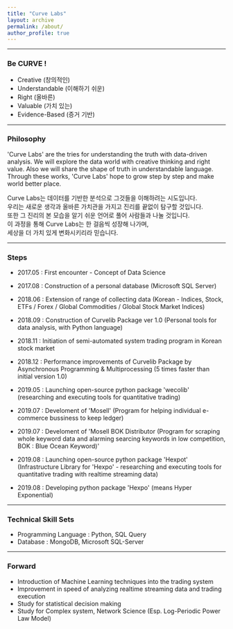 ```yaml
---
title: "Curve Labs"
layout: archive
permalink: /about/
author_profile: true
---
```

  
---  
  
### Be CURVE !  
  
- Creative (창의적인)  
- Understandable (이해하기 쉬운)  
- Right (올바른)  
- Valuable (가치 있는)  
- Evidence-Based (증거 기반)  
  
---  
  
### Philosophy

'Curve Labs' are the tries for understanding the truth with data-driven analysis.
We will explore the data world with creative thinking and right value.
Also we will share the shape of truth in understandable language.
Through these works, 'Curve Labs' hope to grow step by step and make world better place.
 
Curve Labs는 데이터를 기반한 분석으로 그것들을 이해하려는 시도입니다.    
우리는 새로운 생각과 올바른 가치관을 가지고 진리를 끝없이 탐구할 것입니다.  
또한 그 진리의 본 모습을 알기 쉬운 언어로 풀어 사람들과 나눌 것입니다.  
이 과정을 통해 Curve Labs는 한 걸음씩 성장해 나가며,  
세상을 더 가치 있게 변화시키리라 믿습니다.
 
---  
 
### Steps

- 2017.05 : First encounter - Concept of Data Science  
- 2017.08 : Construction of a personal database (Microsoft SQL Server)  
   
   
- 2018.06 : Extension of range of collecting data (Korean - Indices, Stock, ETFs / Forex / Global Commodities / Global Stock Market Indices)  
- 2018.09 : Construction of Curvelib Package ver 1.0 (Personal tools for data analysis, with Python language)  
- 2018.11 : Initiation of semi-automated system trading program in Korean stock market  
- 2018.12 : Performance improvements of Curvelib Package by Asynchronous Programming & Multiprocessing (5 times faster than initial version 1.0)  
  
   
- 2019.05 : Launching open-source python package 'wecolib' (researching and executing tools for quantitative trading)  
- 2019.07 : Develoment of 'Mosell' (Program for helping individual e-commerce bussiness to keep ledger)  
- 2019.07 : Develoment of 'Mosell BOK Distributor (Program for scraping whole keyword data and alarming searcing keywords in low competition, BOK : Blue Ocean Keyword)'  
- 2019.08 : Launching open-source python package 'Hexpot' (Infrastructure Library for 'Hexpo' - researching and executing tools for quantitative trading with realtime streaming data)  
- 2019.08 : Developing python package 'Hexpo' (means Hyper Exponential)
  
---
  
### Technical Skill Sets  
 
- Programming Language : Python, SQL Query
- Database : MongoDB, Microsoft SQL-Server
 
---
 
### Forward

- Introduction of Machine Learning techniques into the trading system
- Improvement in speed of analyzing realtime streaming data and trading execution 
- Study for statistical decision making 
- Study for Complex system, Network Science (Esp. Log-Periodic Power Law Model) 
  

